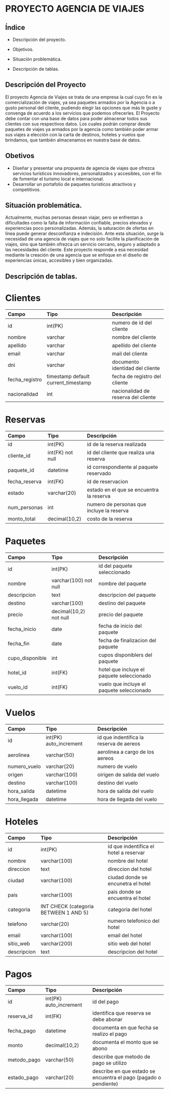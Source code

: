 # PROYECTO AGENCIA DE VIAJES

## Índice

- Descripción del proyecto.

- Objetivos.

- Situación problemática.

- Descripción de tablas.

## Descripción del Proyecto

El proyecto Agencia de Viajes se trata de una empresa la cual cuyo fin es la comercialización de
viajes, ya sea paquetes armados por la Agencia o a gusto personal del cliente, pudiendo elegir
las opciones que más le guste y convenga de acuerdo a los servicios que podemos ofrecerles.
El Proyecto debe contar con una base de datos para poder almacenar todos sus clientes con
sus respectivos datos. Los cuales podrán comprar desde paquetes de viajes ya armados por la
agencia como también poder armar sus viajes a elección con la carta de destinos, hoteles y
vuelos que brindamos, que también almacenamos en nuestra base de datos.

## Obetivos

- Diseñar y presentar una propuesta de agencia de viajes que ofrezca servicios turísticos innovadores, personalizados y accesibles, con el fin de fomentar el turismo local e internacional.
- Desarrollar un portafolio de paquetes turísticos atractivos y competitivos.

## Situación problemática.

Actualmente, muchas personas desean viajar, pero se enfrentan a dificultades como la falta de información confiable, precios elevados y experiencias poco personalizadas. Además, la saturación de ofertas en línea puede generar desconfianza e indecisión. Ante esta situación, surge la necesidad de una agencia de viajes que no solo facilite la planificación de viajes, sino que también ofrezca un servicio cercano, seguro y adaptado a las necesidades del cliente. Este proyecto responde a esa necesidad mediante la creación de una agencia que se enfoque en el diseño de experiencias únicas, accesibles y bien organizadas.

## Descripción de tablas.

# Clientes

| Campo      | Tipo     | Descripción                    |
| :--------- | :------- | :----------------------------- |
| id         | int(PK) | numero de id del cliente       |
| nombre     | varchar  | nombre del cliente             |
| apellido   | varchar  | apellido del cliente           |
| email      | varchar  | mail del cliente               |
| dni        | varchar  | documento identidad del cliente               |
| fecha_registro   |timestamp default current_timestamp    | fecha de registro del cliente|
| nacionalidad | int  | nacionalidad de reserva del cliente  |


# Reservas

| Campo      | Tipo    | Descripción                            |
| :--------- | :------ | :------------------------------------- |
| id | int(PK) | id de la reserva realizada             |
| cliente_id | int(FK) not null | id del cliente que realiza una reserva |
| paquete_id  | datetime | id correspondiente al paquete reservado              |
| fecha_reserva | int(FK) | id de reservacion           |
| estado| varchar(20) | estado en el que se encuentra la reserva         |
| num_personas   | int | numero de personas que incluye la reserva            |
| monto_total    | decimal(10,2) | costo de la reserva                    |


# Paquetes

| Campo      | Tipo    | Descripción                 |
| :--------- | :------ | :-------------------------- |
| id | int(PK) | id del paquete seleccionado |
| nombre |varchar(100) not null | nombre del paquete             |
|descripcion | text | descripcion del paquete                |
| destino   | varchar(100) | destino del paquete          |
| precio     | decimal(10,2) not null| precio del paquete          |
| fecha_inicio | date | fecha de inicio del paquete |
| fecha_fin | date | fecha de finalizacion del paquete |
| cupo_disponible | int | cupos disponiblers del paquete |
| hotel_id | int(FK) | hotel que incluye el paquete seleccionado |
| vuelo_id | int(FK) | vuelo que incluye el paquete seleccionado |

# Vuelos

| Campo         | Tipo    | Descripción                             |
| :------------ | :------ | :-------------------------------------- |
| id    | int(PK) auto_increment | id que indentifica la reserva de aereos |
| aerolinea     | varchar(50) | aerolinea a cargo de los aereos         |
| numero_vuelo     | varchar(20) | numero de vuelo     |
| origen    | varchar(100) | oirigen de salida del vuelo|
| destino    | varchar(100) | destino del vuelo|
| hora_salida | datetime    | hora de salida del vuelo |
| hora_llegada | datetime    |hora de llegada del vuelo |

# Hoteles

| Campo         | Tipo    | Descripción                            |
| :------------ | :------ | :------------------------------------- |
| id     | int(PK) | id que indentifica el hotel a reservar |
| nombre        | varchar(100) | nombre del hotel|
| direccion     | text | direccion del hotel|
| ciudad    | varchar(100) | ciudad donde se encunetra el hotel|
| pais     | varchar(100) | pais donde se encuentra el hotel|
| categoria     | INT CHECK (categoria BETWEEN 1 AND 5) | categoria del hotel|
| telefono      | varchar(20)   | numero telefonico del hotel|
| email | varchar(100)    |   email del hotel   |
| sitio_web  | varchar(200)    | sitio web del hotel |
| descripcion  | text  | descripcion del hotel |


# Pagos

| Campo       | Tipo    | Descripción                                |
| :---------- | :------ | :----------------------------------------- |
| id    | int(PK) auto_increment | id del pago     |
| reserva_id  | int(FK) | identifica que reserva se debe abonar      |
| fecha_pago  | datetime | documenta en que fecha se realizo el pago  |
| monto | decimal(10,2)| documenta el monto que se abono            |
| metodo_pago | varchar(50) | describe que metodo de pago se utilizo |
| estado_pago  | varchar(20) | describe en que estado se encuentra el pago (pagado o pendiente) |



